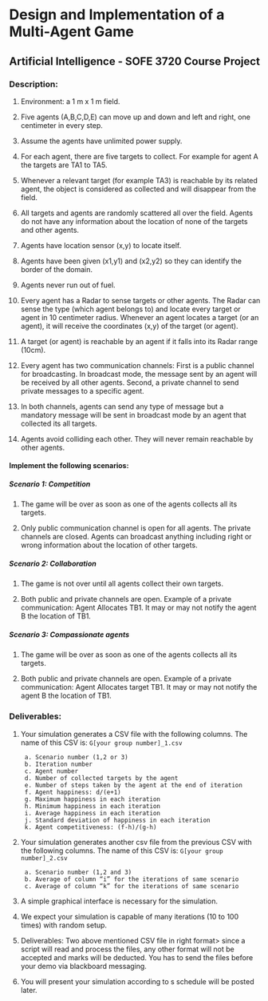 # Design and Implementation of a Multi-Agent Game
## Artificial Intelligence - SOFE 3720 Course Project

### Description:

1. Environment: a 1 m x 1 m field.

2. Five agents (A,B,C,D,E) can move up and down and left and right, one centimeter in every step.

3. Assume the agents have unlimited power supply.

4. For each agent, there are five targets to collect. For example for agent A the targets are TA1 to TA5.

5. Whenever a relevant target (for example TA3) is reachable by its related agent, the object is considered as collected and will disappear from the field.

6. All targets and agents are randomly scattered all over the field. Agents do not have any information about the location of none of the targets and other agents.

7. Agents have location sensor (x,y) to locate itself.

8. Agents have been given (x1,y1) and (x2,y2) so they can identify the border of the domain.

9. Agents never run out of fuel.

10. Every agent has a Radar to sense targets or other agents. The Radar can sense the type (which agent belongs to) and locate every target or agent in 10 centimeter radius. Whenever an agent locates a target (or an agent), it will receive the coordinates (x,y) of the target (or agent).

11. A target (or agent) is reachable by an agent if it falls into its Radar range (10cm).

12. Every agent has two communication channels: First is a public channel for broadcasting. In broadcast mode, the message sent by an agent will be received by all other agents. Second, a private channel to send private messages to a specific agent.

13. In both channels, agents can send any type of message but a mandatory message will be sent in broadcast mode by an agent that collected its all targets.

14. Agents avoid colliding each other. They will never remain reachable by other agents.

#### Implement the following scenarios:

##### Scenario 1: Competition

1. The game will be over as soon as one of the agents collects all its targets.

2. Only public communication channel is open for all agents. The private channels are closed. Agents can broadcast anything including right or wrong information about the location of other
targets.

##### Scenario 2: Collaboration

1. The game is not over until all agents collect their own targets.

2. Both public and private channels are open. Example of a private communication: Agent Allocates TB1. It may or may not notify the agent B the location of TB1.

##### Scenario 3: Compassionate agents

1. The game will be over as soon as one of the agents collects all its targets.

2. Both public and private channels are open. Example of a private communication: Agent Allocates target TB1. It may or may not notify the agent B the location of TB1.

### Deliverables:

1. Your simulation generates a CSV file with the following columns. The name of this CSV is: `G[your group number]_1.csv`

        a. Scenario number (1,2 or 3)
        b. Iteration number
        c. Agent number
        d. Number of collected targets by the agent
        e. Number of steps taken by the agent at the end of iteration
        f. Agent happiness: d/(e+1)
        g. Maximum happiness in each iteration
        h. Minimum happiness in each iteration
        i. Average happiness in each iteration
        j. Standard deviation of happiness in each iteration
        k. Agent competitiveness: (f-h)/(g-h)

2. Your simulation generates another csv file from the previous CSV with the following columns. The name of this CSV is: `G[your group number]_2.csv`

        a. Scenario number (1,2 and 3)
        b. Average of column “i” for the iterations of same scenario
        c. Average of column “k” for the iterations of same scenario

3. A simple graphical interface is necessary for the simulation.

4. We expect your simulation is capable of many iterations (10 to 100 times) with random setup.

5. Deliverables: Two above mentioned CSV file in right format> since a script will read and process
the files, any other format will not be accepted and marks will be deducted. You has to send the
files before your demo via blackboard messaging.

6. You will present your simulation according to s schedule will be posted later.
